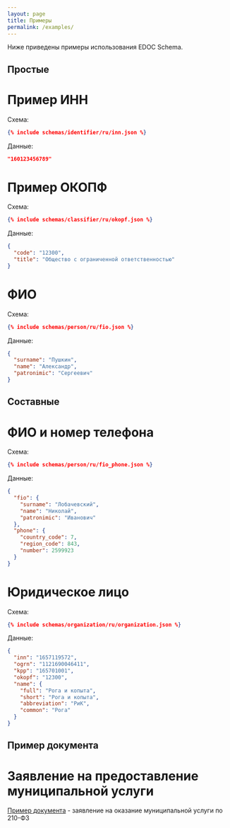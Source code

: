 ```yaml
---
layout: page
title: Примеры
permalink: /examples/
---
```

Ниже приведены примеры использования EDOC Schema.

## Простые
# Пример ИНН
Схема:
```json
{% include schemas/identifier/ru/inn.json %}
```

Данные:
```json
"160123456789"
```

# Пример ОКОПФ
Схема:
```json
{% include schemas/classifier/ru/okopf.json %}
```

Данные:
```json
{
  "code": "12300",
  "title": "Общество с ограниченной ответственностью"
}
```

# ФИО
Схема:
```json
{% include schemas/person/ru/fio.json %}
```

Данные:
```json
{
  "surname": "Пушкин",
  "name": "Александр",
  "patronimic": "Сергеевич"
}
```

## Составные
# ФИО и номер телефона
Схема:
```json
{% include schemas/person/ru/fio_phone.json %}
```

Данные:
```json
{
  "fio": {
    "surname": "Лобачевский",
    "name": "Николай",
    "patronimic": "Иванович"
  },
  "phone": {
    "country_code": 7,
    "region_code": 843,
    "number": 2599923
  }
}
```

# Юридическое лицо
Схема:
```json
{% include schemas/organization/ru/organization.json %}
```

Данные:
```json
{
  "inn": "1657119572",
  "ogrn": "1121690046411",
  "kpp": "165701001",
  "okopf": "12300",
  "name": {
    "full": "Рога и копыта",
    "short": "Рога и копыта",
    "abbreviation": "РиК",
    "common": "Рога"
  }
}
```

## Пример документа
# Заявление на предоставление муниципальной услуги
[Пример документа](/uslugi/) - заявление на оказание муниципальной услуги по 210-ФЗ
